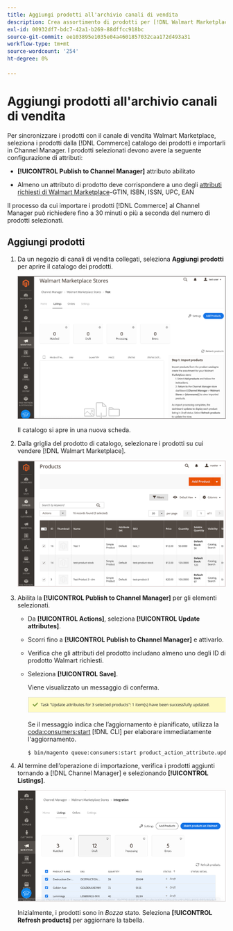 ```yaml
---
title: Aggiungi prodotti all'archivio canali di vendita
description: Crea assortimento di prodotti per [!DNL Walmart Marketplace] vendite aggiungendo prodotti dal catalogo al canale di vendita
exl-id: 00932df7-bdc7-42a1-b269-88dffcc918bc
source-git-commit: ee103895e1035e04a4601857032caa172d493a31
workflow-type: tm+mt
source-wordcount: '254'
ht-degree: 0%

---
```



# Aggiungi prodotti all&#39;archivio canali di vendita

Per sincronizzare i prodotti con il canale di vendita Walmart Marketplace, seleziona i prodotti dalla [!DNL Commerce] catalogo dei prodotti e importarli in Channel Manager. I prodotti selezionati devono avere la seguente configurazione di attributi:

- **[!UICONTROL Publish to Channel Manager]** attributo abilitato

- Almeno un attributo di prodotto deve corrispondere a uno degli [attributi richiesti di Walmart Marketplace](map-catalog-attributes.md)-GTIN, ISBN, ISSN, UPC, EAN

Il processo da cui importare i prodotti [!DNL Commerce] al Channel Manager può richiedere fino a 30 minuti o più a seconda del numero di prodotti selezionati.

## Aggiungi prodotti

1. Da un negozio di canali di vendita collegati, seleziona **Aggiungi prodotti** per aprire il catalogo dei prodotti.

   ![Aggiungi prodotti all&#39;archivio canali di vendita](assets/add-initial-products-to-connected-channel.png)

   Il catalogo si apre in una nuova scheda.

1. Dalla griglia del prodotto di catalogo, selezionare i prodotti su cui vendere [!DNL Walmart Marketplace].

   ![Invia prodotti al negozio di canali di vendita](assets/select-products-from-catalog.png)

1. Abilita la **[!UICONTROL Publish to Channel Manager]** per gli elementi selezionati.

   - Da **[!UICONTROL Actions]**, seleziona **[!UICONTROL Update attributes]**.

   - Scorri fino a **[!UICONTROL Publish to Channel Manager]** e attivarlo.

   - Verifica che gli attributi del prodotto includano almeno uno degli ID di prodotto Walmart richiesti.

   - Seleziona **[!UICONTROL Save]**.

      Viene visualizzato un messaggio di conferma.

      ![Importazione di prodotti dal catalogo al messaggio di conferma del canale di vendita](assets/product-import-from-catalog-confirmation.png)

      Se il messaggio indica che l’aggiornamento è pianificato, utilizza la [coda:consumers:start](https://devdocs.magento.com/guides/v2.4/config-guide/cli/config-cli-subcommands-queue.html) [!DNL CLI] per elaborare immediatamente l&#39;aggiornamento.

      ```bash
      $ bin/magento queue:consumers:start product_action_attribute.update
      ```

1. Al termine dell’operazione di importazione, verifica i prodotti aggiunti tornando a [!DNL Channel Manager] e selezionando **[!UICONTROL Listings]**.

   ![Prodotti importati in un canale di vendita collegato](assets/products-in-marketplace-sales-channel.png)

   Inizialmente, i prodotti sono in *Bozza* stato. Seleziona **[!UICONTROL Refresh products]** per aggiornare la tabella.

